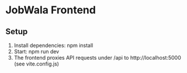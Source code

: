 # JobWala Frontend

## Setup
1. Install dependencies:
   npm install
2. Start:
   npm run dev
3. The frontend proxies API requests under /api to http://localhost:5000 (see vite.config.js)
